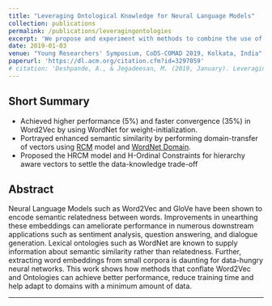 ```yaml
---
title: "Leveraging Ontological Knowledge for Neural Language Models"
collection: publications
permalink: /publications/leveragingontologies
excerpt: 'We propose and experiment with methods to combine the use of ontologies and function approximaters. We pose the methods as a type of data-knowledge trade-off and achieve superior performance on muliple tasks'
date: 2019-01-03
venue: "Young Researchers' Symposium, CoDS-COMAD 2019, Kolkata, India"
paperurl: 'https://dl.acm.org/citation.cfm?id=3297059'
# citation: 'Deshpande, A., & Jegadeesan, M. (2019, January). Leveraging Ontological Knowledge for Neural Language Models. In Proceedings of the ACM India Joint International Conference on Data Science and Management of Data (pp. 350-353). ACM.'
---
```


## Short Summary
- Achieved higher performance (5%) and faster convergence (35%) in Word2Vec by using WordNet for weight-initialization.
- Portrayed enhanced semantic similarity by performing domain-transfer of vectors using [RCM](http://www.aclweb.org/anthology/P14-2089) model and [WordNet Domain](http://wndomains.fbk.eu/download.html).
- Proposed the HRCM model and H-Ordinal Constraints for hierarchy aware vectors to settle the data-knowledge trade-off

## Abstract

Neural Language Models such as Word2Vec and GloVe have been shown to encode semantic relatedness between words. Improvements in unearthing these embeddings can ameliorate performance in numerous downstream applications such as sentiment analysis, question answering, and dialogue generation. Lexical ontologies such as WordNet are known to supply information about semantic similarity rather than relatedness. Further, extracting word embeddings from small corpora is daunting for data-hungry neural networks. This work shows how methods that conflate Word2Vec and Ontologies can achieve better performance, reduce training time and help adapt to domains with a minimum amount of data.

<hr />
